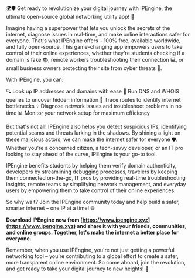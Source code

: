 🌍🛡️ Get ready to revolutionize your digital journey with IPEngine, the ultimate open-source global networking utility app! 🚀

Imagine having a superpower that lets you unlock the secrets of the internet, diagnose issues in real-time, and make online interactions safer for everyone. That's what IPEngine offers – 100% free, available worldwide, and fully open-source. This game-changing app empowers users to take control of their online experiences, whether they're students checking if a domain is fake 📚, remote workers troubleshooting their connection 💻, or small business owners protecting their site from cyber threats 🏢.

With IPEngine, you can:

🔍 Look up IP addresses and domains with ease
💬 Run DNS and WHOIS queries to uncover hidden information
📍 Trace routes to identify internet bottlenecks
💡 Diagnose network issues and troubleshoot problems in no time
📊 Monitor your network setup for maximum efficiency

But that's not all! IPEngine also helps you detect suspicious IPs, identifying potential scams and threats lurking in the shadows. By shining a light on these malicious actors, we can make the internet safer for everyone 🛡️. Whether you're a concerned citizen, a tech-savvy developer, or an IT pro looking to stay ahead of the curve, IPEngine is your go-to tool.

IPEngine benefits students by helping them verify domain authenticity, developers by streamlining debugging processes, travelers by keeping them connected on-the-go, IT pros by providing real-time troubleshooting insights, remote teams by simplifying network management, and everyday users by empowering them to take control of their online experiences.

So why wait? Join the IPEngine community today and help build a safer, smarter internet – one IP at a time! 🌐

**Download IPEngine now from [https://www.ipengine.xyz](https://www.ipengine.xyz) and share it with your friends, communities, and online groups. Together, let's make the internet a better place for everyone.**

Remember, when you use IPEngine, you're not just getting a powerful networking tool – you're contributing to a global effort to create a safer, more transparent online environment. So come aboard, join the revolution, and get ready to take your digital journey to new heights! 🚀